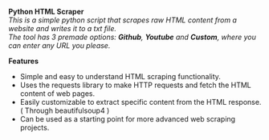 **Python HTML Scraper** <br />
*This is a simple python script that scrapes raw HTML content from a website and writes it to a txt file. <br />
The tool has 3 premade options: **Github**, **Youtube** and **Custom**, where you can enter any URL you please.* <br />

**Features**
* Simple and easy to understand HTML scraping functionality.
* Uses the requests library to make HTTP requests and fetch the HTML content of web pages.
* Easily customizable to extract specific content from the HTML response. ( Through beautifulsoup4 )
* Can be used as a starting point for more advanced web scraping projects.
